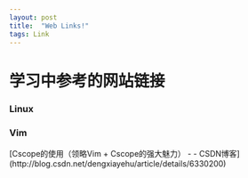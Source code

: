 ```yaml
---
layout: post
title:  "Web Links!"
tags: Link
---
```


# 学习中参考的网站链接

### Linux
<h3>Vim</h3>
[Cscope的使用（领略Vim + Cscope的强大魅力） - - CSDN博客](http://blog.csdn.net/dengxiayehu/article/details/6330200)
